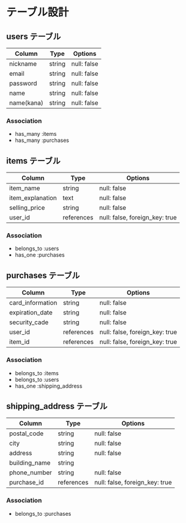 # テーブル設計

## users テーブル

|  Column    |   Type   | Options     |
|  -------   |  ------  | ----------- |
| nickname   |  string  | null: false |
| email      |  string  | null: false |
| password   |  string  | null: false |
| name       |  string  | null: false |
| name(kana) |  string  | null: false |


### Association

- has_many :items
- has_many :purchases

## items テーブル

|     Column       |   Type      | Options                        |
|  --------------  |  ---------  | ------------------------------ |
| item_name        |  string     | null: false                    |
| item_explanation |  text       | null: false                    |
| selling_price    |  string     | null: false                    |
| user_id          | references  | null: false, foreign_key: true |

### Association

- belongs_to :users
- has_one :purchases

## purchases テーブル

|     Column        |   Type      | Options                        |
|  --------------   |  ---------  | ------------------------------ |
| card_information  | string      | null: false                    |
| expiration_date   | string      | null: false                    |
| security_cade     | string      | null: false                    |
| user_id           | references  | null: false, foreign_key: true |
| item_id           | references  | null: false, foreign_key: true |
### Association

- belongs_to :items
- belongs_to :users
- has_one :shipping_address

## shipping_address テーブル

|     Column        |   Type      | Options                        |
|  --------------   |  ---------  | ------------------------------ |
| postal_code       |  string     | null: false                    |
| city              |  string     | null: false                    |
| address           |  string     | null: false                    |
| building_name     |  string     |                                |
| phone_number      |  string     | null: false                    |
| purchase_id       | references  | null: false, foreign_key: true |

### Association

- belongs_to :purchases